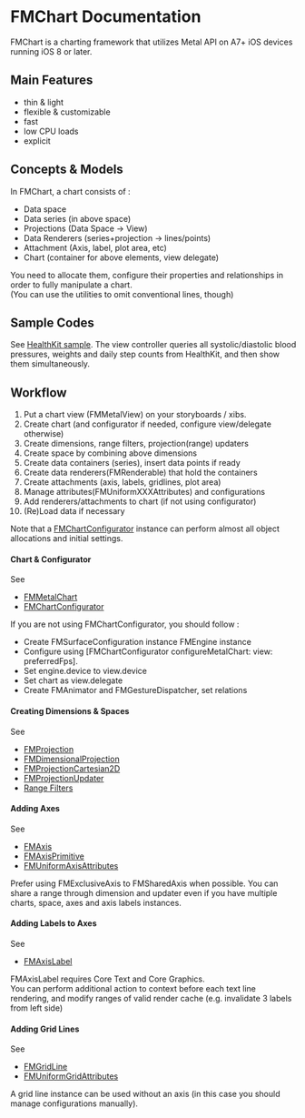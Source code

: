 # FMChart Documentation

FMChart is a charting framework that utilizes Metal API on A7+ iOS devices running iOS 8 or later.  

## Main Features

+ thin & light
+ flexible & customizable
+ fast
+ low CPU loads
+ explicit

## Concepts & Models

In FMChart, a chart consists of : 

+ Data space 
+ Data series (in above space)
+ Projections (Data Space -> View)
+ Data Renderers (series+projection -> lines/points)
+ Attachment (Axis, label, plot area, etc)
+ Chart (container for above elements, view delegate)

You need to allocate them, configure their properties and
 relationships in order to fully manipulate a chart.  
(You can use the utilities to omit conventional lines, though)

## Sample Codes

See [HealthKit sample](MetalChartDev/ViewController.swift).
The view controller queries all systolic/diastolic
blood pressures, weights and daily step counts from HealthKit, 
and then show them simultaneously.

## Workflow

1. Put a chart view (FMMetalView) on your storyboards / xibs.
1. Create chart (and configurator if needed, configure view/delegate otherwise)
1. Create dimensions, range filters, projection(range) updaters
1. Create space by combining above dimensions
1. Create data containers (series), insert data points if ready
1. Create data renderers(FMRenderable) that hold the containers
1. Create attachments (axis, labels, gridlines, plot area) 
1. Manage attributes(FMUniformXXXAttributes) and configurations
1. Add renderers/attachments to chart (if not using configurator)
1. (Re)Load data if necessary

Note that a [FMChartConfigurator](FMChart/Chart/FMChartConfigurator.h) instance can perform almost all object allocations and initial settings.

#### Chart & Configurator

See 
+ [FMMetalChart](FMChart/Chart/FMMetalChart.h)
+ [FMChartConfigurator](FMChart/Chart/FMChartConfigurator.h)

If you are not using FMChartConfigurator, you should follow : 
+ Create FMSurfaceConfiguration instance FMEngine instance
+ Configure using [FMChartConfigurator configureMetalChart: view: preferredFps].
+ Set engine.device to view.device
+ Set chart as view.delegate
+ Create FMAnimator and FMGestureDispatcher, set relations

#### Creating Dimensions & Spaces

See  
+ [FMProjection](FMChart/Chart/FMMetalChart.h)
+ [FMDimensionalProjection](FMChart/Chart/FMProjections)
+ [FMProjectionCartesian2D](FMChart/Chart/FMProjections)
+ [FMProjectionUpdater](FMChart/Chart/FMProjectionUpdater.h)
+ [Range Filters](FMChart/Chart/FMRangeFilters.h)

#### Adding Axes

See
+ [FMAxis](FMChart/Chart/FMAxis.h)
+ [FMAxisPrimitive](FMChart/Engine/Line/Lines.h)
+ [FMUniformAxisAttributes](FMChart/Engine/Line/LineBuffers.h)

Prefer using FMExclusiveAxis to FMSharedAxis when possible. You can share a range through dimension and updater even if you have multiple charts, space, axes and axis labels instances.

#### Adding Labels to Axes

See
+ [FMAxisLabel](FMChart/Chart/FMAxisLabel.h)

FMAxisLabel requires Core Text and Core Graphics.  
You can perform additional action to context before each text line rendering, and modify ranges of valid render cache (e.g. invalidate 3 labels from left side)

#### Adding Grid Lines

See
+ [FMGridLine](FMChart/Chart/FMRenderables.h)
+ [FMUniformGridAttributes](FMChart/Engine/Line/LineBuffers.h)

A grid line instance can be used without an axis (in this case you should manage configurations manually).
